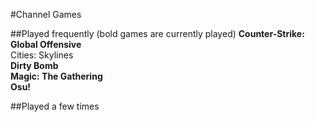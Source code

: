 #Channel Games

##Played frequently (bold games are currently played)
**Counter-Strike: Global Offensive**  
Cities: Skylines  
**Dirty Bomb**  
**Magic: The Gathering**  
**Osu!**  


##Played a few times

